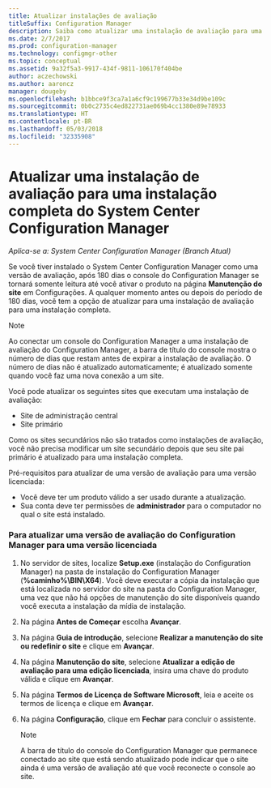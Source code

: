 ```yaml
---
title: Atualizar instalações de avaliação
titleSuffix: Configuration Manager
description: Saiba como atualizar uma instalação de avaliação para uma instalação completa do System Center Configuration Manager.
ms.date: 2/7/2017
ms.prod: configuration-manager
ms.technology: configmgr-other
ms.topic: conceptual
ms.assetid: 9a32f5a3-9917-434f-9811-106170f404be
author: aczechowski
ms.author: aaroncz
manager: dougeby
ms.openlocfilehash: b1bbce9f3ca7a1a6cf9c199677b33e34d9be109c
ms.sourcegitcommit: 0b0c2735c4ed822731ae069b4cc1380e89e78933
ms.translationtype: HT
ms.contentlocale: pt-BR
ms.lasthandoff: 05/03/2018
ms.locfileid: "32335908"
---
```

# <a name="upgrade-an-evaluation-installation-of-system-center-configuration-manager-to-a-full-installation"></a>Atualizar uma instalação de avaliação para uma instalação completa do System Center Configuration Manager

*Aplica-se a: System Center Configuration Manager (Branch Atual)*

Se você tiver instalado o System Center Configuration Manager como uma versão de avaliação, após 180 dias o console do Configuration Manager se tornará somente leitura até você ativar o produto na página **Manutenção do site** em Configurações. A qualquer momento antes ou depois do período de 180 dias, você tem a opção de atualizar para uma instalação de avaliação para uma instalação completa.  

> [!NOTE]  
>  Ao conectar um console do Configuration Manager a uma instalação de avaliação do Configuration Manager, a barra de título do console mostra o número de dias que restam antes de expirar a instalação de avaliação. O número de dias não é atualizado automaticamente; é atualizado somente quando você faz uma nova conexão a um site.  

 Você pode atualizar os seguintes sites que executam uma instalação de avaliação:  

-   Site de administração central  
-   Site primário  

Como os sites secundários não são tratados como instalações de avaliação, você não precisa modificar um site secundário depois que seu site pai primário é atualizado para uma instalação completa.  

Pré-requisitos para atualizar de uma versão de avaliação para uma versão licenciada:  

-   Você deve ter um produto válido a ser usado durante a atualização.  
-   Sua conta deve ter permissões de **administrador** para o computador no qual o site está instalado.  

### <a name="to-upgrade-an-evaluation-version-of-configuration-manager-to-a-licensed-version"></a>Para atualizar uma versão de avaliação do Configuration Manager para uma versão licenciada  

1.  No servidor de sites, localize **Setup.exe** (instalação do Configuration Manager) na pasta de instalação do Configuration Manager (**%caminho%\BIN\X64**). Você deve executar a cópia da instalação que está localizada no servidor do site na pasta do Configuration Manager, uma vez que não há opções de manutenção do site disponíveis quando você executa a instalação da mídia de instalação.  
2.  Na página **Antes de Começar** escolha **Avançar**.  
3.  Na página **Guia de introdução**, selecione **Realizar a manutenção do site ou redefinir o site** e clique em **Avançar**.  
4.  Na página **Manutenção do site**, selecione **Atualizar a edição de avaliação para uma edição licenciada**, insira uma chave do produto válida e clique em **Avançar**.  
5.  Na página **Termos de Licença de Software Microsoft**, leia e aceite os termos de licença e clique em **Avançar**.  
6.  Na página **Configuração**, clique em **Fechar** para concluir o assistente.  

    > [!NOTE]  
    >  A barra de título do console do Configuration Manager que permanece conectado ao site que está sendo atualizado pode indicar que o site ainda é uma versão de avaliação até que você reconecte o console ao site.  
